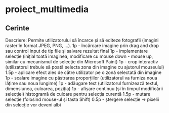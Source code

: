 # proiect_multimedia

## Cerinte

Descriere: Permite utilizatorului să încarce și să editeze fotografii (imagini raster în format JPEG, PNG, ...).
1p - încărcare imagine prin drag and drop sau control input de tip file și salvare rezultat final
1p - implementare selecție (inițial toată imaginea, modificare cu mouse down - mouse up, similar cu mecanismul de
selecție din Microsoft Paint)
1p - crop interactiv (utilizatorul trebuie să poată selecta zona din imagine cu ajutorul mouseului)
1.5p - aplicare efect ales de către utilizator pe o zonă selectată din imagine
1p - scalare imagine cu păstrarea proporțiilor (utilizatorul va furniza noua lățime sau noua lungime)
1p - adăugare text (utilizatorul furnizează textul, dimensiunea, culoarea, poziția)
1p - afișare continuu (și în timpul modificării selecției) histogramă de culoare pentru selecția curentă
1.5p - mutare selecție (folosind mouse-ul și tasta Shift)
0.5p - ștergere selecție -> pixelii din selecție vor deveni albi
